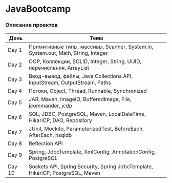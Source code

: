 # JavaBootcamp

### Описание проектов 

| День  | Тема                                                                               |
|-------|------------------------------------------------------------------------------------|
| Day 1 | Примитивные типы, массивы, Scanner, System.in, System.out, Math, String, Integer |
| Day 2 | OOP, Коллекции, SOLID, Integer, String, UUID, перечисления, ArrayList             |
| Day 3 | Ввод-вывод, файлы, Java Collections API, InputStream, OutputStream, Paths          |
| Day 4 | Потоки, Object, Thread, Runnable, Synchronized                                     |
| Day 5 | JAR, Maven, ImageIO, BufferedImage, File, jcommander, jcdp                          |
| Day 6 | SQL, JDBC, PostgreSQL, Maven, LocalDateTime, HikariCP, DAO, Repository             |
| Day 7 | JUnit, Mockito, ParameterizedTest, BeforeEach, AfterEach, hsqldb                    |
| Day 8 | Reflection API                                                                     |
| Day 9 | Spring, JdbcTemplate, XmlConfig, AnnotationConfig, PostgreSQL                      |
| Day 10| Sockets API, Spring Security, Spring JdbcTemplate, HikariCP, PostgreSQL, Maven     |

